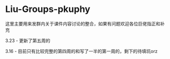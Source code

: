 # Liu-Groups-pkuphy

这里主要用来发群内关于课件内容讨论的整合，如果有问题欢迎各位巨佬指正和补充

3.23 - 更新了第五周的

3.16 - 目前只有比较完整的第四周的和写了一半的第一周的，剩下的待填坑orz